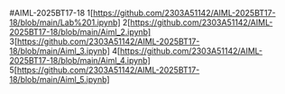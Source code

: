 #AIML-2025BT17-18
1[https://github.com/2303A51142/AIML-2025BT17-18/blob/main/Lab%201.ipynb]
2[https://github.com/2303A51142/AIML-2025BT17-18/blob/main/Aiml_2.ipynb]
3[https://github.com/2303A51142/AIML-2025BT17-18/blob/main/Aiml_3.ipynb]
4[https://github.com/2303A51142/AIML-2025BT17-18/blob/main/Aiml_4.ipynb]
5[https://github.com/2303A51142/AIML-2025BT17-18/blob/main/Aiml_5.ipynb]

